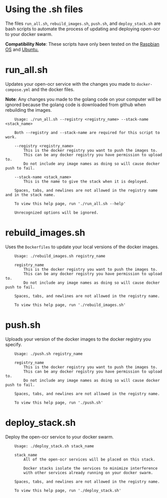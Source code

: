 # Using the .sh files

The files `run_all.sh`, `rebuild_images.sh`, `push.sh`, and `deploy_stack.sh` are bash scripts to automate the process of updating and deploying open-ocr to your docker swarm.

**Compatibility Note**: These scripts have only been tested on the [Raspbian OS](https://www.raspberrypi.org/downloads/raspbian/) and [Ubuntu.](https://www.ubuntu.com/)

# run_all.sh

Updates your open-ocr service with the changes you made to `docker-compose.yml` and the docker files.

**Note**: Any changes you made to the golang code on your computer will be ignored because the golang code is downloaded from github when rebuilding the images.

```
    Usage: ./run_all.sh --registry <registry_name> --stack-name <stack_name>
    
    Both --registry and --stack-name are required for this script to work.
    
    --registry <registry_name>
        This is the docker registry you want to push the images to.
        This can be any docker registry you have permission to upload to.
        Do not include any image names as doing so will cause docker push to fail.
    
    --stack-name <stack_name>
        This is the name to give the stack when it is deployed.
    
    Spaces, tabs, and newlines are not allowed in the registry name and in the stack name.
    
    To view this help page, run './run_all.sh --help'
    
    Unrecognized options will be ignored.
```

# rebuild_images.sh

Uses the `Dockerfiles` to update your local versions of the docker images.

```
    Usage: ./rebuild_images.sh registry_name
    
    registry_name
        This is the docker registry you want to push the images to.
        This can be any docker registry you have permission to upload to.
        Do not include any image names as doing so will cause docker push to fail.
    
    Spaces, tabs, and newlines are not allowed in the registry name.
    
    To view this help page, run './rebuild_images.sh'
```

# push.sh

Uploads your version of the docker images to the docker registry you specify.

```
    Usage: ./push.sh registry_name
    
    registry_name
        This is the docker registry you want to push the images to.
        This can be any docker registry you have permission to upload to.
        Do not include any image names as doing so will cause docker push to fail.
    
    Spaces, tabs, and newlines are not allowed in the registry name.
    
    To view this help page, run './push.sh'
```

# deploy_stack.sh

Deploy the open-ocr service to your docker swarm.

```
    Usage: ./deploy_stack.sh stack_name
    
    stack_name
        All of the open-ocr services will be placed on this stack.
    
        Docker stacks isolate the services to minimize interference
        with other services already running on your docker swarm.
    
    Spaces, tabs, and newlines are not allowed in the registry name.
    
    To view this help page, run './deploy_stack.sh'
```
